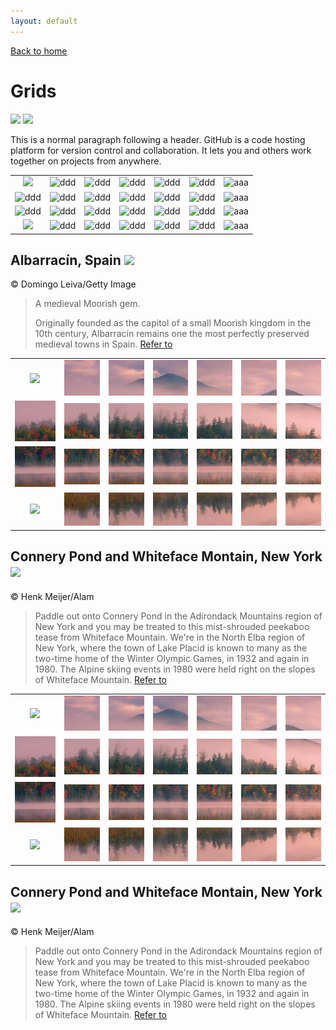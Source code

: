 ```yaml
---
layout: default
---
```


[Back to home](./)

# Grids

![](https://img.shields.io/badge/steps-25838-green) ![](https://img.shields.io/badge/pushups-300-green)

This is a normal paragraph following a header. GitHub is a code hosting platform for version control and collaboration. It lets you and others work together on projects from anywhere.

| | | | | | | |
|:-:|:-:|:-:|:-:|:-:|:-:|:-:|
|![](assets/img/grids/placeholders/ph_eeeeee_114.jpg)|![ddd](assets/img/grids/Albarracín_201104/27.jpg)|![ddd](assets/img/grids/Albarracín_201104/26.jpg)|![ddd](assets/img/grids/Albarracín_201104/25.jpg)|![ddd](assets/img/grids/Albarracín_201104/24.jpg)|![ddd](assets/img/grids/Albarracín_201104/23.jpg)|![aaa](assets/img/grids/Albarracín_201104/22.jpg)|
|![ddd](assets/img/grids/Albarracín_201104/21.jpg)|![ddd](assets/img/grids/Albarracín_201104/20.jpg)|![ddd](assets/img/grids/Albarracín_201104/19.jpg)|![ddd](assets/img/grids/Albarracín_201104/18.jpg)|![ddd](assets/img/grids/Albarracín_201104/17.jpg)|![ddd](assets/img/grids/Albarracín_201104/16.jpg)|![aaa](assets/img/grids/Albarracín_201104/15.jpg)|
|![ddd](assets/img/grids/Albarracín_201104/14.jpg)|![ddd](assets/img/grids/Albarracín_201104/13.jpg)|![ddd](assets/img/grids/Albarracín_201104/12.jpg)|![ddd](assets/img/grids/Albarracín_201104/11.jpg)|![ddd](assets/img/grids/Albarracín_201104/10.jpg)|![ddd](assets/img/grids/Albarracín_201104/9.jpg)|![aaa](assets/img/grids/Albarracín_201104/8.jpg)|
|![](assets/img/grids/placeholders/ph_eeeeee_114.jpg)|![ddd](assets/img/grids/Albarracín_201104/6.jpg)|![ddd](assets/img/grids/Albarracín_201104/5.jpg)|![ddd](assets/img/grids/Albarracín_201104/4.jpg)|![ddd](assets/img/grids/Albarracín_201104/3.jpg)|![ddd](assets/img/grids/Albarracín_201104/2.jpg)|![aaa](assets/img/grids/Albarracín_201104/1.jpg)|


## Albarracín, Spain ![](https://img.shields.io/badge/steps-gray)
© Domingo Leiva/Getty Image
>A medieval Moorish gem.
>
>Originally founded as the capitol of a small Moorish kingdom in the 10th century, Albarracín remains one the most perfectly preserved medieval towns in Spain.
>[Refer to](https://peapix.com/bing/32944)

| | | | | | | |
|:-:|:-:|:-:|:-:|:-:|:-:|:-:|
|![](assets/img/grids/placeholders/ph_eeeeee_114.jpg)|![ddd](assets/img/grids/ConneryPond_201114/27.jpg)|![ddd](assets/img/grids/ConneryPond_201114/26.jpg)|![ddd](assets/img/grids/ConneryPond_201114/25.jpg)|![ddd](assets/img/grids/ConneryPond_201114/24.jpg)|![ddd](assets/img/grids/ConneryPond_201114/23.jpg)|![aaa](assets/img/grids/ConneryPond_201114/22.jpg)|
|![ddd](assets/img/grids/ConneryPond_201114/21.jpg)|![ddd](assets/img/grids/ConneryPond_201114/20.jpg)|![ddd](assets/img/grids/ConneryPond_201114/19.jpg)|![ddd](assets/img/grids/ConneryPond_201114/18.jpg)|![ddd](assets/img/grids/ConneryPond_201114/17.jpg)|![ddd](assets/img/grids/ConneryPond_201114/16.jpg)|![aaa](assets/img/grids/ConneryPond_201114/15.jpg)|
|![ddd](assets/img/grids/ConneryPond_201114/14.jpg)|![ddd](assets/img/grids/ConneryPond_201114/13.jpg)|![ddd](assets/img/grids/ConneryPond_201114/12.jpg)|![ddd](assets/img/grids/ConneryPond_201114/11.jpg)|![ddd](assets/img/grids/ConneryPond_201114/10.jpg)|![ddd](assets/img/grids/ConneryPond_201114/9.jpg)|![aaa](assets/img/grids/ConneryPond_201114/8.jpg)|
|![](assets/img/grids/placeholders/ph_eeeeee_114.jpg)|![ddd](assets/img/grids/ConneryPond_201114/6.jpg)|![ddd](assets/img/grids/ConneryPond_201114/5.jpg)|![ddd](assets/img/grids/ConneryPond_201114/4.jpg)|![ddd](assets/img/grids/ConneryPond_201114/3.jpg)|![ddd](assets/img/grids/ConneryPond_201114/2.jpg)|![aaa](assets/img/grids/ConneryPond_201114/1.jpg)|


## Connery Pond and Whiteface Montain, New York ![](https://img.shields.io/badge/pushups-gray)
© Henk Meijer/Alam
>Paddle out onto Connery Pond in the Adirondack Mountains region of New York and you may be treated to this mist-shrouded peekaboo tease from Whiteface Mountain.
>We're in the North Elba region of New York, where the town of Lake Placid is known to many as the two-time home of the Winter Olympic Games, in 1932 and again in 1980. The Alpine skiing events in 1980 were held right on the slopes of Whiteface Mountain.
>[Refer to](https://peapix.com/bing/33016)

| | | | | | | |
|:-:|:-:|:-:|:-:|:-:|:-:|:-:|
|![](assets/img/grids/placeholders/ph_eeeeee_114.jpg)|![ddd](assets/img/grids/ConneryPond_201114/27.jpg)|![ddd](assets/img/grids/ConneryPond_201114/26.jpg)|![ddd](assets/img/grids/ConneryPond_201114/25.jpg)|![ddd](assets/img/grids/ConneryPond_201114/24.jpg)|![ddd](assets/img/grids/ConneryPond_201114/23.jpg)|![aaa](assets/img/grids/ConneryPond_201114/22.jpg)|
|![ddd](assets/img/grids/ConneryPond_201114/21.jpg)|![ddd](assets/img/grids/ConneryPond_201114/20.jpg)|![ddd](assets/img/grids/ConneryPond_201114/19.jpg)|![ddd](assets/img/grids/ConneryPond_201114/18.jpg)|![ddd](assets/img/grids/ConneryPond_201114/17.jpg)|![ddd](assets/img/grids/ConneryPond_201114/16.jpg)|![aaa](assets/img/grids/ConneryPond_201114/15.jpg)|
|![ddd](assets/img/grids/ConneryPond_201114/14.jpg)|![ddd](assets/img/grids/ConneryPond_201114/13.jpg)|![ddd](assets/img/grids/ConneryPond_201114/12.jpg)|![ddd](assets/img/grids/ConneryPond_201114/11.jpg)|![ddd](assets/img/grids/ConneryPond_201114/10.jpg)|![ddd](assets/img/grids/ConneryPond_201114/9.jpg)|![aaa](assets/img/grids/ConneryPond_201114/8.jpg)|
|![](assets/img/grids/placeholders/ph_eeeeee_114.jpg)|![ddd](assets/img/grids/ConneryPond_201114/6.jpg)|![ddd](assets/img/grids/ConneryPond_201114/5.jpg)|![ddd](assets/img/grids/ConneryPond_201114/4.jpg)|![ddd](assets/img/grids/ConneryPond_201114/3.jpg)|![ddd](assets/img/grids/ConneryPond_201114/2.jpg)|![aaa](assets/img/grids/ConneryPond_201114/1.jpg)|


## Connery Pond and Whiteface Montain, New York ![](https://img.shields.io/badge/pushups-gray)
© Henk Meijer/Alam
>Paddle out onto Connery Pond in the Adirondack Mountains region of New York and you may be treated to this mist-shrouded peekaboo tease from Whiteface Mountain.
>We're in the North Elba region of New York, where the town of Lake Placid is known to many as the two-time home of the Winter Olympic Games, in 1932 and again in 1980. The Alpine skiing events in 1980 were held right on the slopes of Whiteface Mountain.
>[Refer to](https://peapix.com/bing/33016)

